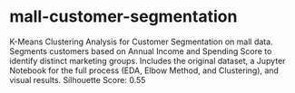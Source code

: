 # mall-customer-segmentation
K-Means Clustering Analysis for Customer Segmentation on mall data. Segments customers based on Annual Income and Spending Score to identify distinct marketing groups. Includes the original dataset, a Jupyter Notebook for the full process (EDA, Elbow Method, and Clustering), and visual results. Silhouette Score: 0.55
